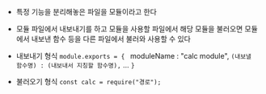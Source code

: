 - 특정 기능을 분리해놓은 파일을 모듈이라고 한다
- 모듈 파일에서 내보내기를 하고 모듈을 사용할 파일에서 해당 모듈을 불러오면 모듈에서 내보낸 함수 등을 다른 파일에서 불러와 사용할 수 있다

- 내보내기 형식
`module.exports = {
` moduleName : "calc module",
` (내보낼 함수명) : (내보내서 지칭할 함수명),
` ...
`}`

- 불러오기 형식
`const calc = require("경로");`
